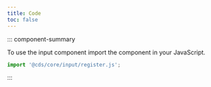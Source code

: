 ```yaml
---
title: Code
toc: false
---
```


::: component-summary

To use the input component import the component in your JavaScript.

```javascript
import '@cds/core/input/register.js';
```

:::

<CdsDemos componentName="input" />
